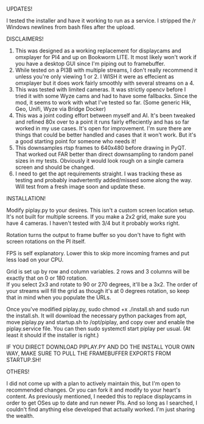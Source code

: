 UPDATES!

I tested the installer and have it working to run as a service.
I stripped the /r Windows newlines from bash files after the upload.

DISCLAIMERS!

1) This was designed as a working replacement for displaycams and omxplayer for PI4 and up on Bookworm LITE.  It 
   most likely won't work if you have a desktop GUI since I'm piping out to framebuffer.
2) While tested on a PI3B with multiple streams, I don't really recommend it unless you're only viewing 1 or 2.
   I WISH it were as effecient as omxplayer but it does work fairly smoothly with several streams on a 4.
3) This was tested with limited cameras.  It was strictly opencv before I tried it with some Wyze cams and
   had to have some fallbacks.  Since the mod, it seems to work with what I've tested so far.
   (Some generic Hik, Geo, Unifi, Wyze via Bridge Docker)
4) This was a joint coding effort between myself and AI.  It's been tweaked and refined 80x over to a point it runs
   fairly effeciently and has so far worked in my use cases.  It's open for improvement.  I'm sure there are things
   that could be better handled and cases that it won't work.  But it's a good starting point for someone who
   needs it!
5) This downsamples rtsp frames to 640x480 before drawing in PyQT.  That worked out FAR better than direct downsampling
   to random panel sizes in my tests.  Obviously it would look rough on a single camera screen and should be changed.
6) I need to get the apt requirements straight.  I was tracking these as testing and probably inadvertently added/missed
   some along the way.  Will test from a fresh image soon and update these.

INSTALLATION!

Modify piplay.py to your desires.  This isn't a custom screen location setup.  It's not built for multiple screens.
If you make a 2x2 grid, make sure you have 4 cameras.  I haven't tested with 3/4 but it probably works right.

Rotation turns the output to frame buffer so you don't have to fight with screen rotations on the PI itself.

FPS is self explanatory.  Lower this to skip more incoming frames and put less load on your CPU.

Grid is set up by row and column variables.  2 rows and 3 columns will be exactly that on 0 or 180 rotation.  
If you select 2x3 and rotate to 90 or 270 degrees, it'll be a 3x2.  The order of your streams will fill the grid
as though it's at 0 degrees rotation, so keep that in mind when you populate the URLs.

Once you've modified piplay.py, sudo chmod +x ./install.sh and sudo run the install.sh.  It will download the necessary python packages from apt,
move piplay.py and startup.sh to /opt/piplay, and copy over and enable the piplay.service file.  You can then
sudo systemctl start piplay per usual. (At least it should if the installer is right.)

IF YOU DIRECT DOWNLOAD PIPLAY.PY AND DO THE INSTALL YOUR OWN WAY, MAKE SURE TO PULL THE FRAMEBUFFER EXPORTS FROM STARTUP.SH!


OTHERS!

I did not come up with a plan to actively maintain this, but I'm open to recommended changes.  Or you can fork it
and modify to your heart's content.  As previously mentioned, I needed this to replace displaycams in order to 
get OSes up to date and run newer PIs.  And so long as I searched, I couldn't find anything else developed that
actually worked.  I'm just sharing the wealth.
